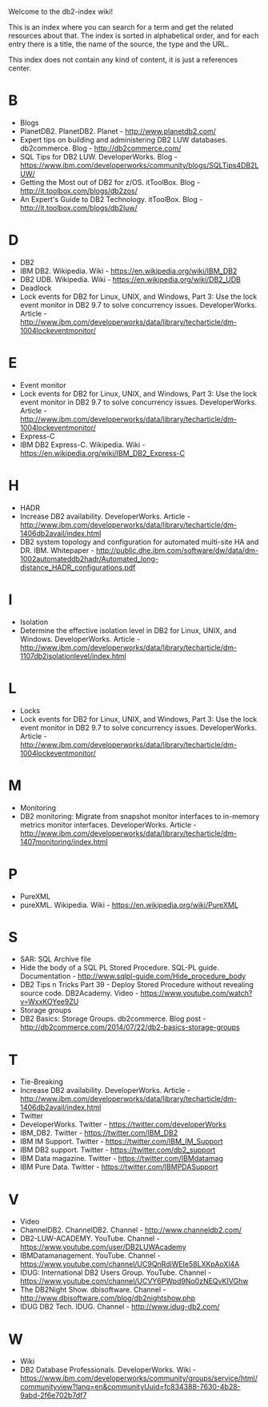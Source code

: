 Welcome to the db2-index wiki!

This is an index where you can search for a term and get the related resources about that. The index is sorted in alphabetical order, and for each entry there is a title, the name of the source, the type and the URL.

This index does not contain any kind of content, it is just a references center.

# B

* Blogs
 * PlanetDB2. PlanetDB2. Planet - http://www.planetdb2.com/
 * Expert tips on building and administering DB2 LUW databases. db2commerce. Blog - http://db2commerce.com/
 * SQL Tips for DB2 LUW. DeveloperWorks. Blog - https://www.ibm.com/developerworks/community/blogs/SQLTips4DB2LUW/
 * Getting the Most out of DB2 for z/OS. itToolBox. Blog - http://it.toolbox.com/blogs/db2zos/
 * An Expert's Guide to DB2 Technology. itToolBox. Blog - http://it.toolbox.com/blogs/db2luw/

# D

* DB2
 * IBM DB2. Wikipedia. Wiki - https://en.wikipedia.org/wiki/IBM_DB2
 * DB2 UDB. Wikipedia. Wiki - https://en.wikipedia.org/wiki/DB2_UDB
* Deadlock
 * Lock events for DB2 for Linux, UNIX, and Windows, Part 3: Use the lock event monitor in DB2 9.7 to solve concurrency issues. DeveloperWorks. Article - http://www.ibm.com/developerworks/data/library/techarticle/dm-1004lockeventmonitor/

# E

* Event monitor
 * Lock events for DB2 for Linux, UNIX, and Windows, Part 3: Use the lock event monitor in DB2 9.7 to solve concurrency issues. DeveloperWorks. Article - http://www.ibm.com/developerworks/data/library/techarticle/dm-1004lockeventmonitor/
* Express-C
 * IBM DB2 Express-C. Wikipedia. Wiki - https://en.wikipedia.org/wiki/IBM_DB2_Express-C

# H

* HADR
 * Increase DB2 availability. DeveloperWorks. Article - http://www.ibm.com/developerworks/data/library/techarticle/dm-1406db2avail/index.html
 * DB2 system topology and configuration for automated multi-site HA and DR. IBM. Whitepaper - http://public.dhe.ibm.com/software/dw/data/dm-1002automateddb2hadr/Automated_long-distance_HADR_configurations.pdf

# I

* Isolation
 * Determine the effective isolation level in DB2 for Linux, UNIX, and Windows. DeveloperWorks. Article - http://www.ibm.com/developerworks/data/library/techarticle/dm-1107db2isolationlevel/index.html

# L

* Locks
 * Lock events for DB2 for Linux, UNIX, and Windows, Part 3: Use the lock event monitor in DB2 9.7 to solve concurrency issues. DeveloperWorks. Article - http://www.ibm.com/developerworks/data/library/techarticle/dm-1004lockeventmonitor/

# M

* Monitoring
 * DB2 monitoring: Migrate from snapshot monitor interfaces to in-memory metrics monitor interfaces. DeveloperWorks. Article - http://www.ibm.com/developerworks/data/library/techarticle/dm-1407monitoring/index.html

# P

* PureXML
 * pureXML. Wikipedia. Wiki - https://en.wikipedia.org/wiki/PureXML

# S

* SAR: SQL Archive file
 * Hide the body of a SQL PL Stored Procedure. SQL-PL guide. Documentation - http://www.sqlpl-guide.com/Hide_procedure_body
 * DB2 Tips n Tricks Part 39 - Deploy Stored Procedure without revealing source code. DB2Academy. Video - https://www.youtube.com/watch?v=WxxKOYee9ZU
* Storage groups
 * DB2 Basics: Storage Groups. db2commerce. Blog post - http://db2commerce.com/2014/07/22/db2-basics-storage-groups

# T

* Tie-Breaking
 * Increase DB2 availability. DeveloperWorks. Article - http://www.ibm.com/developerworks/data/library/techarticle/dm-1406db2avail/index.html
* Twitter
 * DeveloperWorks. Twitter - https://twitter.com/developerWorks
 * IBM_DB2. Twitter - https://twitter.com/IBM_DB2
 * IBM IM Support. Twitter - https://twitter.com/IBM_IM_Support
 * IBM DB2 support. Twitter - https://twitter.com/db2_support
 * IBM Data magazine. Twitter - https://twitter.com/IBMdatamag
 * IBM Pure Data. Twitter - https://twitter.com/IBMPDASupport

# V

* Video
 * ChannelDB2. ChannelDB2. Channel - http://www.channeldb2.com/
 * DB2-LUW-ACADEMY. YouTube. Channel - https://www.youtube.com/user/DB2LUWAcademy
 * IBMDatamanagement. YouTube. Channel - https://www.youtube.com/channel/UC9QnRdjWEIe58LXKpAoXl4A
 * IDUG: International DB2 Users Group. YouTube. Channel - https://www.youtube.com/channel/UCVY6PWpd9No0zNEQvKIVGhw
 * The DB2Night Show. dbisoftware. Channel - http://www.dbisoftware.com/blog/db2nightshow.php
 * IDUG DB2 Tech. IDUG. Channel - http://www.idug-db2.com/

# W

* Wiki
 * DB2 Database Professionals. DeveloperWorks. Wiki - https://www.ibm.com/developerworks/community/groups/service/html/communityview?lang=en&communityUuid=fc834388-7630-4b28-9abd-2f6e702b7df7